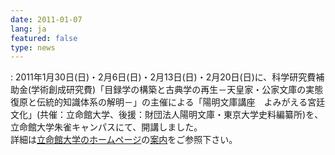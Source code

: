 ```yaml
---
date: 2011-01-07
lang: ja
featured: false
type: news
---
```

: 
2011年1月30日(日)・2月6日(日)・2月13日(日)・2月20日(日)に、科学研究費補助金(学術創成研究費)「目録学の構築と古典学の再生－天皇家・公家文庫の実態復原と伝統的知識体系の解明－」の主催による「陽明文庫講座　よみがえる宮廷文化」(共催：立命館大学、後援：財団法人陽明文庫・東京大学史料編纂所)を、立命館大学朱雀キャンパスにて、開講しました。<br/>
詳細は<a href="http://alumni.ritsumei.jp/news/004702.html">立命館大学のホームページ</a>の<a href="http://www.ritsumei.jp/topics_pdf/admin_8092f13b38072b79e8bca37d1dbf8a5c_1294712913_.pdf">案内</a>をご参照下さい。
